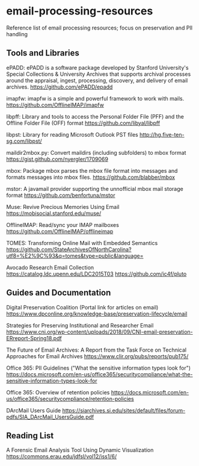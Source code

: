 # email-processing-resources
Reference list of email processing resources; focus on preservation and PII handling

## Tools and Libraries

ePADD: ePADD is a software package developed by Stanford University's Special Collections & University Archives that supports archival processes around the appraisal, ingest, processing, discovery, and delivery of email archives.
https://github.com/ePADD/epadd

imapfw: imapfw is a simple and powerful framework to work with mails.
https://github.com/OfflineIMAP/imapfw

libpff: Library and tools to access the Personal Folder File (PFF) and the Offline Folder File (OFF) format
https://github.com/libyal/libpff

libpst: Library for reading Microsoft Outlook PST files
http://hg.five-ten-sg.com/libpst/

maildir2mbox.py: Convert maildirs (including subfolders) to mbox format
https://gist.github.com/nyergler/1709069

mbox: Package mbox parses the mbox file format into messages and formats messages into mbox files.
https://github.com/blabber/mbox

mstor: A javamail provider supporting the unnofficial mbox mail storage format
https://github.com/benfortuna/mstor

Muse: Revive Precious Memories Using Email
https://mobisocial.stanford.edu/muse/

OfflineIMAP: Read/sync your IMAP mailboxes
https://github.com/OfflineIMAP/offlineimap

TOMES: Transforming Online Mail with Embedded Semantics
https://github.com/StateArchivesOfNorthCarolina?utf8=%E2%9C%93&q=tomes&type=public&language=

Avocado Research Email Collection
https://catalog.ldc.upenn.edu/LDC2015T03
https://github.com/ic4f/pluto

## Guides and Documentation

Digital Preservation Coalition (Portal link for articles on email)
https://www.dpconline.org/knowledge-base/preservation-lifecycle/email

Strategies for Preserving Institutional and Researcher Email
https://www.cni.org/wp-content/uploads/2018/09/CNI-email-preservation-ERreport-Spring18.pdf

The Future of Email Archives: A Report from the Task Force on Technical Approaches for Email Archives
https://www.clir.org/pubs/reports/pub175/

Office 365: PII Guidelines ("What the sensitive information types look for")
https://docs.microsoft.com/en-us/office365/securitycompliance/what-the-sensitive-information-types-look-for

Office 365: Overview of retention policies
https://docs.microsoft.com/en-us/office365/securitycompliance/retention-policies

DArcMail Users Guide
https://siarchives.si.edu/sites/default/files/forum-pdfs/SIA_DArcMail_UsersGuide.pdf

## Reading List

A Forensic Email Analysis Tool Using Dynamic Visualization
https://commons.erau.edu/jdfsl/vol12/iss1/6/
